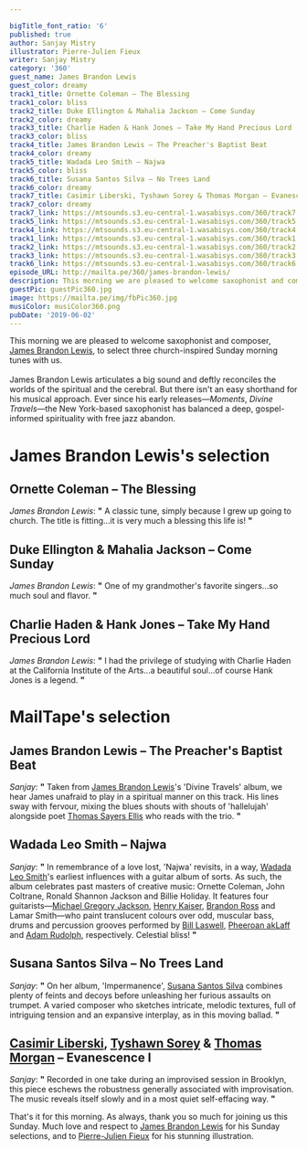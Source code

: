 ```yaml
---

bigTitle_font_ratio: '6'
published: true
author: Sanjay Mistry
illustrator: Pierre-Julien Fieux
writer: Sanjay Mistry
category: '360'
guest_name: James Brandon Lewis
guest_color: dreamy
track1_title: Ornette Coleman – The Blessing
track1_color: bliss
track2_title: Duke Ellington & Mahalia Jackson – Come Sunday
track2_color: dreamy
track3_title: Charlie Haden & Hank Jones – Take My Hand Precious Lord
track3_color: bliss
track4_title: James Brandon Lewis – The Preacher's Baptist Beat
track4_color: dreamy
track5_title: Wadada Leo Smith – Najwa
track5_color: bliss
track6_title: Susana Santos Silva – No Trees Land
track6_color: dreamy
track7_title: Casimir Liberski, Tyshawn Sorey & Thomas Morgan – Evanescence I
track7_color: dreamy
track7_link: https://mtsounds.s3.eu-central-1.wasabisys.com/360/track7.mp3
track5_link: https://mtsounds.s3.eu-central-1.wasabisys.com/360/track5.mp3
track4_link: https://mtsounds.s3.eu-central-1.wasabisys.com/360/track4.mp3
track1_link: https://mtsounds.s3.eu-central-1.wasabisys.com/360/track1.mp3
track2_link: https://mtsounds.s3.eu-central-1.wasabisys.com/360/track2.mp3
track3_link: https://mtsounds.s3.eu-central-1.wasabisys.com/360/track3.mp3
track6_link: https://mtsounds.s3.eu-central-1.wasabisys.com/360/track6.mp3
episode_URL: http://mailta.pe/360/james-brandon-lewis/
description: This morning we are pleased to welcome saxophonist and composer, James Brandon Lewis, to select three church-inspired Sunday morning tunes with us.
guestPic: guestPic360.jpg
image: https://mailta.pe/img/fbPic360.jpg
musiColor: musiColor360.png
pubDate: '2019-06-02'
---
```

 This morning we are pleased to welcome saxophonist and composer, [James Brandon Lewis](http://www.jblewis.com), to select three church-inspired Sunday morning tunes with us.
<br><br>
James Brandon Lewis articulates a big sound and deftly reconciles the worlds of the spiritual and the cerebral. But there isn't an easy shorthand for his musical approach. Ever since his early releases—_Moments_, _Divine Travels_—the New York-based saxophonist has balanced a deep, gospel-informed spirituality with free jazz abandon.


# James Brandon Lewis's selection

##  Ornette Coleman – The Blessing
_James Brandon Lewis_: **"** A classic tune, simply because I grew up going to church. The title is fitting...it is very much a blessing this life is! **"** 

## Duke Ellington & Mahalia Jackson – Come Sunday
_James Brandon Lewis_: **"** One of my grandmother's favorite singers...so much soul and flavor. **"** 

## Charlie Haden & Hank Jones – Take My Hand Precious Lord
_James Brandon Lewis_: **"** I had the privilege of studying with Charlie Haden at the California Institute of the Arts...a beautiful soul...of course Hank Jones is a legend. **"** 


# MailTape's selection

## James Brandon Lewis – The Preacher's Baptist Beat
_Sanjay_: **"** Taken from [James Brandon Lewis](http://www.jblewis.com)'s 'Divine Travels' album, we hear James unafraid to play in a spiritual manner on this track. His lines sway with fervour, mixing the blues shouts with shouts of 'hallelujah' alongside poet [Thomas Sayers Ellis](https://en.wikipedia.org/wiki/Thomas_Sayers_Ellis) who reads with the trio. **"** 

## Wadada Leo Smith – Najwa
_Sanjay_: **"** In remembrance of a love lost, 'Najwa' revisits, in a way, [Wadada Leo Smith](https://wadadaleosmith.com/)'s earliest influences with a guitar album of sorts. As such, the album celebrates past masters of creative music: Ornette Coleman, John Coltrane, Ronald Shannon Jackson and Billie Holiday. It features four guitarists—[Michael Gregory Jackson](http://michaelgregoryjackson.com/), [Henry Kaiser](http://www.henrykaiserguitar.com/), [Brandon Ross](https://www.brandonross.nyc) and Lamar Smith—who paint translucent colours over odd, muscular bass, drums and percussion grooves performed by [Bill Laswell](https://billlaswell.bandcamp.com/), [Pheeroan akLaff](https://www.pheeroanaklaff.com/) and [Adam Rudolph](https://metarecords.com/adam.html), respectively. Celestial bliss! **"** 

## Susana Santos Silva – No Trees Land
_Sanjay_: **"** On her album, 'Impermanence', [Susana Santos Silva](https://susanasantossilva.com/) combines plenty of feints and decoys before unleashing her furious assaults on trumpet. A varied composer who sketches intricate, melodic textures, full of intriguing tension and an expansive interplay, as in this moving ballad. **"** 

## [Casimir Liberski](http://www.casimirliberski.com/), [Tyshawn Sorey](https://tyshawnsorey.com/) & [Thomas Morgan](http://thomasmorgan.net/) – Evanescence I
_Sanjay_: **"** Recorded in one take during an improvised session in Brooklyn, this piece eschews the robustness generally associated with improvisation. The music reveals itself slowly and in a most quiet self-effacing way. **"** 


 That's it for this morning. As always, thank you so much for joining us this Sunday. Much love and respect to [James Brandon Lewis](http://www.jblewis.com/) for his Sunday selections, and to [Pierre-Julien Fieux](https://pierrejulienfieux.com/) for his stunning illustration.
